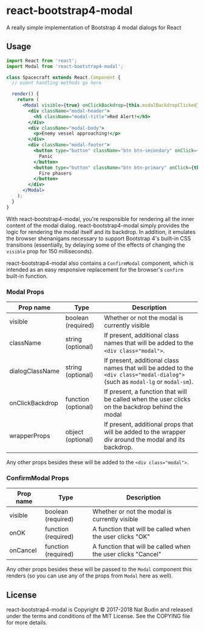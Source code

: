 # react-bootstrap4-modal

A really simple implementation of Bootstrap 4 modal dialogs for React

## Usage

```jsx
import React from 'react';
import Modal from 'react-bootstrap4-modal';

class Spacecraft extends React.Component {
  // event handling methods go here

  render() {
    return (
      <Modal visible={true} onClickBackdrop={this.modalBackdropClicked}>
        <div className="modal-header">
          <h5 className="modal-title">Red Alert!</h5>
        </div>
        <div className="modal-body">
          <p>Enemy vessel approaching!</p>
        </div>
        <div className="modal-footer">
          <button type="button" className="btn btn-secondary" onClick={this.onPanic}>
            Panic
          </button>
          <button type="button" className="btn btn-primary" onClick={this.onFirePhasers}>
            Fire phasers
          </button>
        </div>
      </Modal>
    );
  }
}
```

With react-bootstrap4-modal, you're responsible for rendering all the inner content of the modal dialog.  react-bootstrap4-modal simply provides the logic for rendering the modal itself and its backdrop.  In addition, it emulates the browser shenanigans necessary to support Bootstrap 4's built-in CSS transitions (essentially, by delaying some of the effects of changing the `visible` prop for 150 milliseconds).

react-bootstrap4-modal also contains a `ConfirmModal` component, which is intended as an easy responsive replacement for the browser's `confirm` built-in function.

### Modal Props

Prop name       | Type                | Description
----------------|---------------------|-------------
visible         | boolean (required)  | Whether or not the modal is currently visible
className       | string (optional)   | If present, additional class names that will be added to the `<div class="modal">`.
dialogClassName | string (optional)   | If present, additional class names that will be added to the `<div class="modal-dialog">` (such as `modal-lg` or `modal-sm`).
onClickBackdrop | function (optional) | If present, a function that will be called when the user clicks on the backdrop behind the modal
wrapperProps    | object (optional)   | If present, additional props that will be added to the wrapper div around the modal and its backdrop.

Any other props besides these will be added to the `<div class="modal">`.

### ConfirmModal Props

Prop name       | Type                | Description
----------------|---------------------|-------------
visible         | boolean (required)  | Whether or not the modal is currently visible
onOK            | function (required) | A function that will be called when the user clicks "OK"
onCancel        | function (required) | A function that will be called when the user clicks "Cancel"

Any other props besides these will be passed to the `Modal` component this renders (so you can use any of the props from `Modal` here as well).

## License

react-bootstrap4-modal is Copyright &copy; 2017-2018 Nat Budin and released under the terms and conditions of the MIT License.  See the COPYING file for more details.
